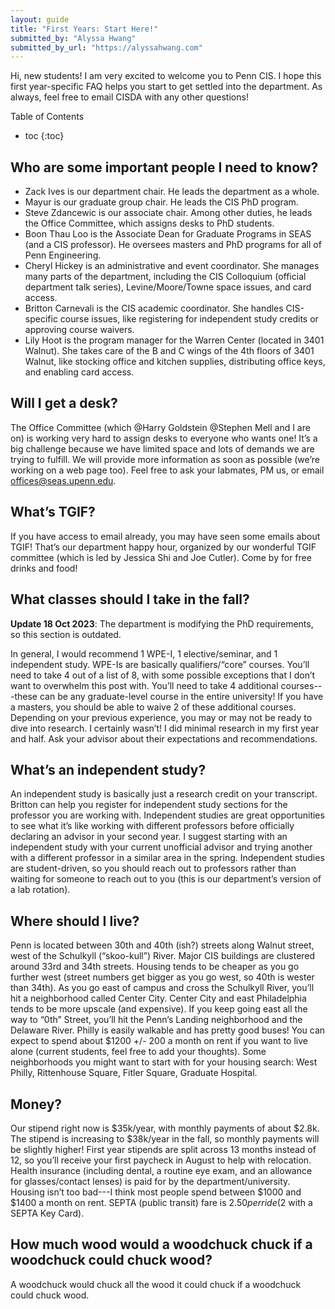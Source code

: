 ```yaml
---
layout: guide
title: "First Years: Start Here!"
submitted_by: "Alyssa Hwang"
submitted_by_url: "https://alyssahwang.com"
---
```

Hi, new students! I am very excited to welcome you to Penn CIS. I hope this first year-specific FAQ helps you start to get settled into the department. As always, feel free to email CISDA with any other questions!

Table of Contents
- toc
{:toc}

## Who are some important people I need to know?

- Zack Ives is our department chair. He leads the department as a whole.
- Mayur is our graduate group chair. He leads the CIS PhD program.
- Steve Zdancewic is our associate chair. Among other duties, he leads the Office Committee, which assigns desks to PhD students.
- Boon Thau Loo is the Associate Dean for Graduate Programs in SEAS (and a CIS professor). He oversees masters and PhD programs for all of Penn Engineering.
- Cheryl Hickey is an administrative and event coordinator. She manages many parts of the department, including the CIS Colloquium (official department talk series), Levine/Moore/Towne space issues, and card access.
- Britton Carnevali is the CIS academic coordinator. She handles CIS-specific course issues, like registering for independent study credits or approving course waivers.
- Lily Hoot is the program manager for the Warren Center (located in 3401 Walnut). She takes care of the B and C wings of the 4th floors of 3401 Walnut, like stocking office and kitchen supplies, distributing office keys, and enabling card access.

## Will I get a desk?
The Office Committee (which @Harry Goldstein @Stephen Mell and I are on) is working very hard to assign desks to everyone who wants one! It’s a big challenge because we have limited space and lots of demands we are trying to fulfill. We will provide more information as soon as possible (we’re working on a web page too). Feel free to ask your labmates, PM us, or email [offices@seas.upenn.edu](mailto:offices@seas.upenn.edu).

## What’s TGIF?
If you have access to email already, you may have seen some emails about TGIF! That’s our department happy hour, organized by our wonderful TGIF committee (which is led by Jessica Shi and Joe Cutler). Come by for free drinks and food!

## What classes should I take in the fall?
**Update 18 Oct 2023**: The department is modifying the PhD requirements, so this section is outdated.

In general, I would recommend 1 WPE-I, 1 elective/seminar, and 1 independent study. WPE-Is are basically qualifiers/“core” courses. You’ll need to take 4 out of a list of 8, with some possible exceptions that I don’t want to overwhelm this post with. You’ll need to take 4 additional courses---these can be any graduate-level course in the entire university! If you have a masters, you should be able to waive 2 of these additional courses. Depending on your previous experience, you may or may not be ready to dive into research. I certainly wasn’t! I did minimal research in my first year and half. Ask your advisor about their expectations and recommendations.

## What’s an independent study?
An independent study is basically just a research credit on your transcript. Britton can help you register for independent study sections for the professor you are working with. Independent studies are great opportunities to see what it’s like working with different professors before officially declaring an advisor in your second year. I suggest starting with an independent study with your current unofficial advisor and trying another with a different professor in a similar area in the spring. Independent studies are student-driven, so you should reach out to professors rather than waiting for someone to reach out to you (this is our department’s version of a lab rotation).

## Where should I live?
Penn is located between 30th and 40th (ish?) streets along Walnut street, west of the Schulkyll (“skoo-kull”) River. Major CIS buildings are clustered around 33rd and 34th streets. Housing tends to be cheaper as you go further west (street numbers get bigger as you go west, so 40th is wester than 34th). As you go east of campus and cross the Schulkyll River, you’ll hit a neighborhood called Center City. Center City and east Philadelphia tends to be more upscale (and expensive). If you keep going east all the way to “0th” Street, you’ll hit the Penn’s Landing neighborhood and the Delaware River. Philly is easily walkable and has pretty good buses! You can expect to spend about $1200 +/- 200 a month on rent if you want to live alone (current students, feel free to add your thoughts). Some neighborhoods you might want to start with for your housing search: West Philly, Rittenhouse Square, Fitler Square, Graduate Hospital.

## Money?
Our stipend right now is $35k/year, with monthly payments of about $2.8k. The stipend is increasing to $38k/year in the fall, so monthly payments will be slightly higher! First year stipends are split across 13 months instead of 12, so you’ll receive your first paycheck in August to help with relocation. Health insurance (including dental, a routine eye exam, and an allowance for glasses/contact lenses) is paid for by the department/university. Housing isn’t too bad---I think most people spend between $1000 and $1400 a month on rent. SEPTA (public transit) fare is $2.50 per ride ($2 with a SEPTA Key Card).

## How much wood would a woodchuck chuck if a woodchuck could chuck wood?
A woodchuck would chuck all the wood it could chuck if a woodchuck could chuck wood.